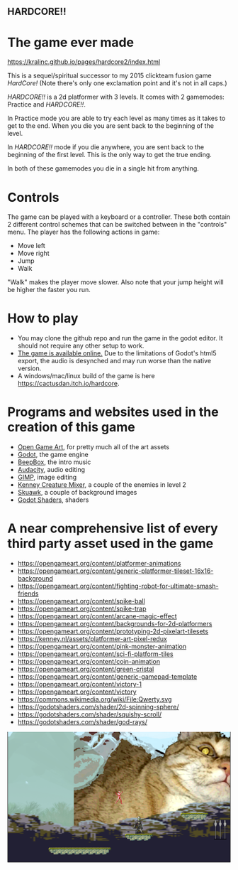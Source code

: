 ## HARDCORE!!
# The game ever made

https://kralinc.github.io/pages/hardcore2/index.html

This is a sequel/spiritual successor to my 2015 clickteam fusion game *HardCore!* (Note there's only one exclamation point and it's not in all caps.)

*HARDCORE!!* is a 2d platformer with 3 levels. It comes with 2 gamemodes: Practice and *HARDCORE!!*. 

In Practice mode you are able to try each level as many times as it takes to get to the end. When you die you are sent back to the beginning of the level.

In *HARDCORE!!* mode if you die anywhere, you are sent back to the beginning of the first level. This is the only way to get the true ending.

In both of these gamemodes you die in a single hit from anything.

# Controls

The game can be played with a keyboard or a controller. These both contain 2 different control schemes that can be switched between in the "controls" menu. The player has the following actions in game:

* Move left
* Move right
* Jump
* Walk

"Walk" makes the player move slower. Also note that your jump height will be higher the faster you run.

# How to play

* You may clone the github repo and run the game in the godot editor. It should not require any other setup to work.
* [The game is available online.](https://kralinc.github.io/pages/hardcore2/index.html) Due to the limitations of Godot's html5 export, the audio is desynched and may run worse than the native version.
* A windows/mac/linux build of the game is here https://cactusdan.itch.io/hardcore.

# Programs and websites used in the creation of this game
* [Open Game Art](https://opengameart.org), for pretty much all of the art assets
* [Godot](https://godotengine.org/), the game engine
* [BeepBox](https://www.beepbox.co), the intro music
* [Audacity](https://www.audacityteam.org/), audio editing
* [GIMP](https://gimp.org), image editing
* [Kenney Creature Mixer](https://kenney.itch.io/creature-mixer), a couple of the enemies in level 2
* [Skuawk](https://skuawk.com), a couple of background images
* [Godot Shaders](https://godotshaders.com), shaders

# A near comprehensive list of every third party asset used in the game
* https://opengameart.org/content/platformer-animations
* https://opengameart.org/content/generic-platformer-tileset-16x16-background
* https://opengameart.org/content/fighting-robot-for-ultimate-smash-friends
* https://opengameart.org/content/spike-ball
* https://opengameart.org/content/spike-trap
* https://opengameart.org/content/arcane-magic-effect
* https://opengameart.org/content/backgrounds-for-2d-platformers
* https://opengameart.org/content/prototyping-2d-pixelart-tilesets
* https://kenney.nl/assets/platformer-art-pixel-redux
* https://opengameart.org/content/pink-monster-animation
* https://opengameart.org/content/sci-fi-platform-tiles
* https://opengameart.org/content/coin-animation
* https://opengameart.org/content/green-cristal
* https://opengameart.org/content/generic-gamepad-template
* https://opengameart.org/content/victory-1
* https://opengameart.org/content/victory
* https://commons.wikimedia.org/wiki/File:Qwerty.svg
* https://godotshaders.com/shader/2d-spinning-sphere/
* https://godotshaders.com/shader/squishy-scroll/
* https://godotshaders.com/shader/god-rays/

![Screenshot of the game HARDCORE!!](screenshot.png)
